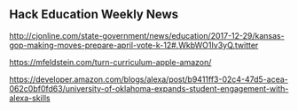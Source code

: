 ## Hack Education Weekly News

http://cjonline.com/state-government/news/education/2017-12-29/kansas-gop-making-moves-prepare-april-vote-k-12#.WkbWO1Iv3yQ.twitter

https://mfeldstein.com/turn-curriculum-apple-amazon/

https://developer.amazon.com/blogs/alexa/post/b9411ff3-02c4-47d5-acea-062c0bf0fd63/university-of-oklahoma-expands-student-engagement-with-alexa-skills